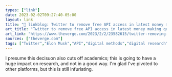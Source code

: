 ```yaml
---
types: ["link"]
date: 2023-02-02T09:27:40-05:00
layout: link
title: "🔗 linkblog: Twitter to remove free API access in latest money making quest - The Verge'"
art_title: "Twitter to remove free API access in latest money making quest - The Verge"
art_link: "https://www.theverge.com/2023/2/2/23582615/twitter-removing-free-api-developer-apps-price-announcement"
sources: ["theverge.com"]
tags: ["Twitter","Elon Musk","API","digital methods","digital research"]
---
```

I presume this decisuon also cuts off academics; this is going to have a huge impact on research, and not in a good way. I'm glad I've pivoted to other platforms, but this is still infuriating.  
 
